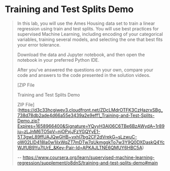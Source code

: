 # Training and Test Splits Demo
> 
> In this lab, you will use the Ames Housing data set to train a linear regression using train and test splits. You will use best practices for supervised Machine Learning, including encoding of your categorical variables, training several models, and selecting the one that best fits your error tolerance.
> 
> Download the data and Jupyter notebook, and then open the notebook in your preferred Python IDE. 
> 
> After you've answered the questions on your own, compare your code and answers to the code presented in the solution videos.
> 
>  [ZIP File
> 
> Training and Test Splits Demo
> 
> ZIP File](https://d3c33hcgiwev3.cloudfront.net/ZDcLMdrOTFK3CzHazrxSBg_738d78db2ade4d66a55e3439a2e9eff1_Training-and-Test-Splits-Demo.zip?Expires=1658966400&Signature=YQvyH3Al06C6TBe6BzAWydA~1r89ju~zLJnM6TO5pV~njOPxjJFzYGQYyE1-5T3gwL89ffUAJQwGHB~vxhI7bg2CF2dVrekG~sLzwuC-oW02LID418Ia0w1iIxWqZT7mDTw7qUkmggkTo7w3Y9Q0DXDaskQ4YcWJfUB9Yu7lUrE_&Key-Pair-Id=APKAJLTNE6QMUY6HBC5A)
>
> -- https://www.coursera.org/learn/supervised-machine-learning-regression/supplement/o8dnS/training-and-test-splits-demo#main
